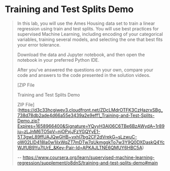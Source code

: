 # Training and Test Splits Demo
> 
> In this lab, you will use the Ames Housing data set to train a linear regression using train and test splits. You will use best practices for supervised Machine Learning, including encoding of your categorical variables, training several models, and selecting the one that best fits your error tolerance.
> 
> Download the data and Jupyter notebook, and then open the notebook in your preferred Python IDE. 
> 
> After you've answered the questions on your own, compare your code and answers to the code presented in the solution videos.
> 
>  [ZIP File
> 
> Training and Test Splits Demo
> 
> ZIP File](https://d3c33hcgiwev3.cloudfront.net/ZDcLMdrOTFK3CzHazrxSBg_738d78db2ade4d66a55e3439a2e9eff1_Training-and-Test-Splits-Demo.zip?Expires=1658966400&Signature=YQvyH3Al06C6TBe6BzAWydA~1r89ju~zLJnM6TO5pV~njOPxjJFzYGQYyE1-5T3gwL89ffUAJQwGHB~vxhI7bg2CF2dVrekG~sLzwuC-oW02LID418Ia0w1iIxWqZT7mDTw7qUkmggkTo7w3Y9Q0DXDaskQ4YcWJfUB9Yu7lUrE_&Key-Pair-Id=APKAJLTNE6QMUY6HBC5A)
>
> -- https://www.coursera.org/learn/supervised-machine-learning-regression/supplement/o8dnS/training-and-test-splits-demo#main
